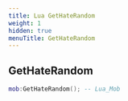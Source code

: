 ```yaml
---
title: Lua GetHateRandom
weight: 1
hidden: true
menuTitle: GetHateRandom
---
```

## GetHateRandom
```lua
mob:GetHateRandom(); -- Lua_Mob
```